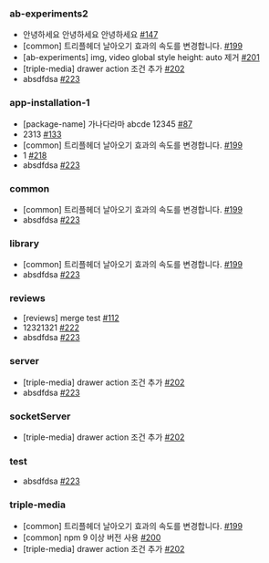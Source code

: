 ### ab-experiments2

- 안녕하세요 안녕하세요 안녕하세요 [#147](https://github.com/jaehyeon48/github-actions-test/pull/147)
- [common] 트리플헤더 날아오기 효과의 속도를 변경합니다. [#199](https://github.com/jaehyeon48/github-actions-test/pull/199)
- [ab-experiments] img, video global style height: auto 제거 [#201](https://github.com/jaehyeon48/github-actions-test/pull/201)
- [triple-media] drawer action 조건 추가 [#202](https://github.com/jaehyeon48/github-actions-test/pull/202)
- absdfdsa [#223](https://github.com/jaehyeon48/github-actions-test/pull/223)

### app-installation-1

- [package-name] 가나다라마 abcde 12345 [#87](https://github.com/jaehyeon48/github-actions-test/pull/87)
- 2313 [#133](https://github.com/jaehyeon48/github-actions-test/pull/133)
- [common] 트리플헤더 날아오기 효과의 속도를 변경합니다. [#199](https://github.com/jaehyeon48/github-actions-test/pull/199)
- 1 [#218](https://github.com/jaehyeon48/github-actions-test/pull/218)
- absdfdsa [#223](https://github.com/jaehyeon48/github-actions-test/pull/223)

### common

- [common] 트리플헤더 날아오기 효과의 속도를 변경합니다. [#199](https://github.com/jaehyeon48/github-actions-test/pull/199)
- absdfdsa [#223](https://github.com/jaehyeon48/github-actions-test/pull/223)

### library

- [common] 트리플헤더 날아오기 효과의 속도를 변경합니다. [#199](https://github.com/jaehyeon48/github-actions-test/pull/199)
- absdfdsa [#223](https://github.com/jaehyeon48/github-actions-test/pull/223)

### reviews

- [reviews] merge test [#112](https://github.com/jaehyeon48/github-actions-test/pull/112)
- 12321321 [#222](https://github.com/jaehyeon48/github-actions-test/pull/222)
- absdfdsa [#223](https://github.com/jaehyeon48/github-actions-test/pull/223)

### server

- [triple-media] drawer action 조건 추가 [#202](https://github.com/jaehyeon48/github-actions-test/pull/202)
- absdfdsa [#223](https://github.com/jaehyeon48/github-actions-test/pull/223)

### socketServer

- [triple-media] drawer action 조건 추가 [#202](https://github.com/jaehyeon48/github-actions-test/pull/202)

### test

- absdfdsa [#223](https://github.com/jaehyeon48/github-actions-test/pull/223)

### triple-media

- [common] 트리플헤더 날아오기 효과의 속도를 변경합니다. [#199](https://github.com/jaehyeon48/github-actions-test/pull/199)
- [common] npm 9 이상 버전 사용 [#200](https://github.com/jaehyeon48/github-actions-test/pull/200)
- [triple-media] drawer action 조건 추가 [#202](https://github.com/jaehyeon48/github-actions-test/pull/202)